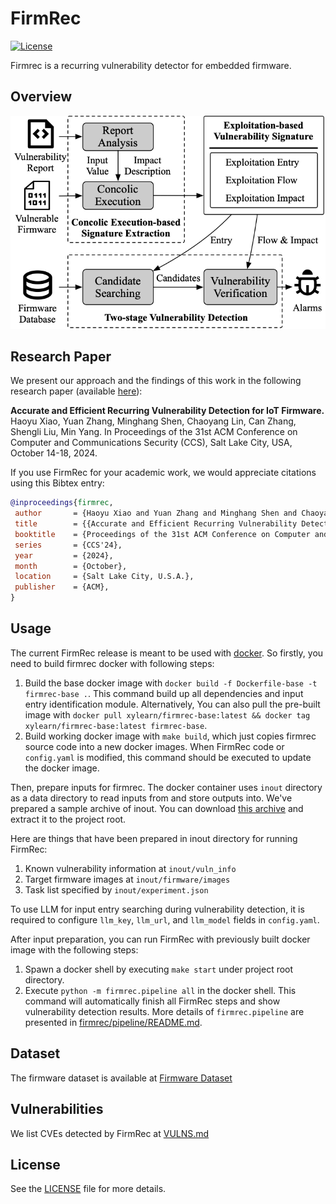 # FirmRec

[![License](https://img.shields.io/github/license/angr/angr.svg)](https://github.com/ucsb-seclab/karonte/blob/master/LICENSE)

Firmrec is a recurring vulnerability detector for embedded firmware.

## Overview

![workflow](figs/workflow.png)

## Research Paper

We present our approach and the findings of this work in the following research paper (available [here](public/FirmRec-Paper.pdf)):

**Accurate and Efficient Recurring Vulnerability Detection for IoT Firmware.**
Haoyu Xiao, Yuan Zhang, Minghang Shen, Chaoyang Lin, Can Zhang, Shengli Liu, Min Yang.
In Proceedings of the 31st ACM Conference on Computer and Communications Security (CCS), Salt Lake City, USA, October 14-18, 2024.

If you use FirmRec for your academic work, we would appreciate citations using this Bibtex entry:

```bibtex
@inproceedings{firmrec,
 author       = {Haoyu Xiao and Yuan Zhang and Minghang Shen and Chaoyang Lin and Can Zhang and Shengli Liu and Min Yang},
 title        = {{Accurate and Efficient Recurring Vulnerability Detection for IoT Firmware}},
 booktitle    = {Proceedings of the 31st ACM Conference on Computer and Communications Security (CCS)},
 series       = {CCS'24},
 year         = {2024},
 month        = {October},
 location     = {Salt Lake City, U.S.A.},
 publisher    = {ACM},
}
```

## Usage

The current FirmRec release is meant to be used with [docker](https://www.docker.com). So firstly, you need to build firmrec docker with following steps:

1. Build the base docker image with `docker build -f Dockerfile-base -t firmrec-base .`. This command build up all dependencies and input entry identification module. Alternatively, You can also pull the pre-built image with `docker pull xylearn/firmrec-base:latest && docker tag xylearn/firmrec-base:latest firmrec-base`.
2. Build working docker image with `make build`, which just copies firmrec source code into a new docker images. When FirmRec code or `config.yaml` is modified, this command should be executed to update the docker image.

Then, prepare inputs for firmrec. The docker container uses `inout` directory as a data directory to read inputs from and store outputs into. We've prepared a sample archive of inout. You can download [this archive](https://github.com/seclab-fudan/FirmRec/releases/download/init/inout.tar.gz) and extract it to the project root.

Here are things that have been prepared in inout directory for running FirmRec:

1. Known vulnerability information at `inout/vuln_info`
2. Target firmware images at `inout/firmware/images`
3. Task list specified by `inout/experiment.json`

To use LLM for input entry searching during vulnerability detection, it is required to configure `llm_key`, `llm_url`, and `llm_model` fields in `config.yaml`.

After input preparation, you can run FirmRec with previously built docker image with the following steps:

1. Spawn a docker shell by executing `make start` under project root directory.
2. Execute `python -m firmrec.pipeline all` in the docker shell. This command will automatically finish all FirmRec steps and show vulnerability detection results. More details of `firmrec.pipeline` are presented in [firmrec/pipeline/README.md](firmrec/pipeline/README.md).


## Dataset

The firmware dataset is available at [Firmware Dataset](https://mega.nz/file/rdVyBYhT#JxVNKjgGEQTIxMUJMjRZEljyNNakJGgU8trmN5KU5L4)

## Vulnerabilities

We list CVEs detected by FirmRec at [VULNS.md](VULNS.md)

## License

See the [LICENSE](LICENSE) file for more details.
